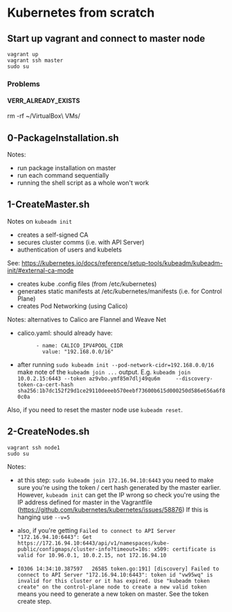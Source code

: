 # Kubernetes from scratch

## Start up vagrant and connect to master node

    vagrant up
    vagrant ssh master
    sudo su

### Problems

#### VERR_ALREADY_EXISTS

rm -rf ~/VirtualBox\ VMs/<my already existing vms>


## 0-PackageInstallation.sh
Notes:
- run package installation on master
- run each command sequentially
- running the shell script as a whole won't work

## 1-CreateMaster.sh

Notes on `kubeadm init`
- creates a self-signed CA
- secures cluster comms (i.e. with API Server)
- authentication of users and kubelets

See: https://kubernetes.io/docs/reference/setup-tools/kubeadm/kubeadm-init/#external-ca-mode

- creates kube .config files (from /etc/kubernetes)
- generates static manifests at /etc/kubernetes/manifests (i.e. for Control Plane)
- creates Pod Networking (using Calico)

Notes: alternatives to Calico are Flannel and Weave Net

- calico.yaml: should already have:

            - name: CALICO_IPV4POOL_CIDR
              value: "192.168.0.0/16"

- after running `sudo kubeadm init --pod-network-cidr=192.168.0.0/16` make note of the `kubeadm join ...` output. E.g. `kubeadm join 10.0.2.15:6443 --token az9vbo.ymf85m7dlj49qu6m     --discovery-token-ca-cert-hash sha256:1b7dc152f29d1ce29110deeeb570eebf73600b615d000250d586e656a6f80c0a`

Also, if you need to reset the master node use `kubeadm reset`.

## 2-CreateNodes.sh

    vagrant ssh node1
    sudo su

Notes:

- at this step: `sudo kubeadm join 172.16.94.10:6443` you need to make sure you're using the token / cert hash generated by the master earlier. However, `kubeadm init` can get the IP wrong so check you're using the IP address defined for master in the Vagrantfile (https://github.com/kubernetes/kubernetes/issues/58876)
If this is hanging use `--v=5`

- also, if you're getting `Failed to connect to API Server "172.16.94.10:6443": Get https://172.16.94.10:6443/api/v1/namespaces/kube-public/configmaps/cluster-info?timeout=10s: x509: certificate is valid for 10.96.0.1, 10.0.2.15, not 172.16.94.10`

- `I0306 14:34:10.387597   26585 token.go:191] [discovery] Failed to connect to API Server "172.16.94.10:6443": token id "vw95wq" is invalid for this cluster or it has expired. Use "kubeadm token create" on the control-plane node to create a new valid token`
means you need to generate a new token on master. See the token create step.
